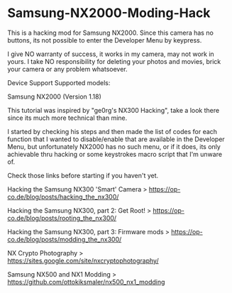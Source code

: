 # Samsung-NX2000-Moding-Hack

This is a hacking mod for Samsung NX2000. Since this camera has no buttons, its not possible to enter the Developer Menu by keypress.

I give NO warranty of success, it works in my camera, may not work in yours. 
I take NO responsibility for deleting your photos and movies, brick your camera or any problem whatsoever.

Device Support
Supported models:

Samsung NX2000 (Version 1.18)

This tutorial was inspired by "ge0rg's NX300 Hacking", take a look there since its much more technical than mine. 

I started by checking his steps and then made the list of codes for each function that I wanted to disable/enable that are available in the Developer Menu, but unfortunately NX2000 has no such menu, or if it does, its only achievable thru hacking or some keystrokes macro script that I'm unware of. 

Check those links before starting if you haven't yet.

Hacking the Samsung NX300 'Smart' Camera > https://op-co.de/blog/posts/hacking_the_nx300/

Hacking the Samsung NX300, part 2: Get Root! > https://op-co.de/blog/posts/rooting_the_nx300/

Hacking the Samsung NX300, part 3: Firmware mods > https://op-co.de/blog/posts/modding_the_nx300/

NX Crypto Photography > https://sites.google.com/site/nxcryptophotography/

Samsung NX500 and NX1 Modding > https://github.com/ottokiksmaler/nx500_nx1_modding
